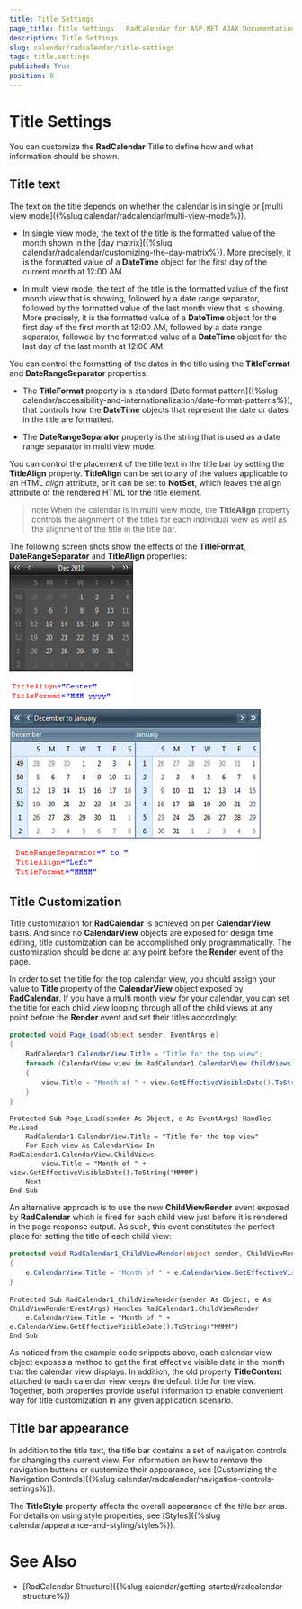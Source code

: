 ```yaml
---
title: Title Settings
page_title: Title Settings | RadCalendar for ASP.NET AJAX Documentation
description: Title Settings
slug: calendar/radcalendar/title-settings
tags: title,settings
published: True
position: 0
---
```


# Title Settings



You can customize the **RadCalendar** Title to define how and what information should be shown.

## Title text

The text on the title depends on whether the calendar is in single or [multi view mode]({%slug calendar/radcalendar/multi-view-mode%}).

* In single view mode, the text of the title is the formatted value of the month shown in the [day matrix]({%slug calendar/radcalendar/customizing-the-day-matrix%}). More precisely, it is the formatted value of a **DateTime** object for the first day of the current month at 12:00 AM.

* In multi view mode, the text of the title is the formatted value of the first month view that is showing, followed by a date range separator, followed by the formatted value of the last month view that is showing. More precisely, it is the formatted value of a **DateTime** object for the first day of the first month at 12:00 AM, followed by a date range separator, followed by the formatted value of a **DateTime** object for the last day of the last month at 12:00 AM.

You can control the formatting of the dates in the title using the **TitleFormat** and **DateRangeSeparator** properties:

* The **TitleFormat** property is a standard [Date format pattern]({%slug calendar/accessibility-and-internationalization/date-format-patterns%}), that controls how the **DateTime** objects that represent the date or dates in the title are formatted.

* The **DateRangeSeparator** property is the string that is used as a date range separator in multi view mode.

You can control the placement of the title text in the title bar by setting the **TitleAlign** property. **TitleAlign** can be set to any of the values applicable to an HTML *align* attribute, or it can be set to **NotSet**, which leaves the align attribute of the rendered HTML for the title element.

>note 
When the calendar is in multi view mode, the **TitleAlign** property controls the alignment of the titles for each individual view as well as the alignment of the title in the title bar.
>


The following screen shots show the effects of the **TitleFormat**, **DateRangeSeparator** and **TitleAlign** properties:
![Using TitleAlign and TitleFormat properties](images/SingleviewTitle.png)![Using the DateRangeSeparator](images/titlerange.png)

## Title Customization

Title customization for **RadCalendar** is achieved on per **CalendarView** basis. And since no **CalendarView** objects are exposed for design time editing, title customization can be accomplished only programmatically. The customization should be done at any point before the **Render** event of the page.

In order to set the title for the top calendar view, you should assign your value to **Title** property of the **CalendarView** object exposed by **RadCalendar**. If you have a multi month view for your calendar, you can set the title for each child view looping through all of the child views at any point before the **Render** event and set their titles accordingly:



````C#
protected void Page_Load(object sender, EventArgs e)
{
    RadCalendar1.CalendarView.Title = "Title for the top view";
    foreach (CalendarView view in RadCalendar1.CalendarView.ChildViews)
    {
        view.Title = "Month of " + view.GetEffectiveVisibleDate().ToString("MMMM");
    }
}
````
````VB.NET
Protected Sub Page_Load(sender As Object, e As EventArgs) Handles Me.Load
    RadCalendar1.CalendarView.Title = "Title for the top view"
    For Each view As CalendarView In RadCalendar1.CalendarView.ChildViews
        view.Title = "Month of " + view.GetEffectiveVisibleDate().ToString("MMMM")
    Next
End Sub
````


An alternative approach is to use the new **ChildViewRender** event exposed by **RadCalendar** which is fired for each child view just before it is rendered in the page response output. As such, this event constitutes the perfect place for setting the title of each child view:



````C#
protected void RadCalendar1_ChildViewRender(object sender, ChildViewRenderEventArgs e)
{
    e.CalendarView.Title = "Month of " + e.CalendarView.GetEffectiveVisibleDate().ToString("MMMM");
}
````
````VB.NET
Protected Sub RadCalendar1_ChildViewRender(sender As Object, e As ChildViewRenderEventArgs) Handles RadCalendar1.ChildViewRender
    e.CalendarView.Title = "Month of " + e.CalendarView.GetEffectiveVisibleDate().ToString("MMMM")
End Sub
````


As noticed from the example code snippets above, each calendar view object exposes a method to get the first effective visible data in the month that the calendar view displays. In addition, the old property **TitleContent** attached to each calendar view keeps the default title for the view. Together, both properties provide useful information to enable convenient way for title customization in any given application scenario.

## Title bar appearance

In addition to the title text, the title bar contains a set of navigation controls for changing the current view. For information on how to remove the navigation buttons or customize their appearance, see [Customizing the Navigation Controls]({%slug calendar/radcalendar/navigation-controls-settings%}).

The **TitleStyle** property affects the overall appearance of the title bar area. For details on using style properties, see [Styles]({%slug calendar/appearance-and-styling/styles%}).

# See Also

 * [RadCalendar Structure]({%slug calendar/getting-started/radcalendar-structure%})
